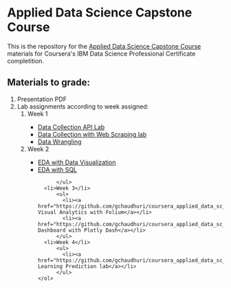 # Applied Data Science Capstone Course

This is the repository for the <a href="https://www.coursera.org/learn/applied-data-science-capstone">Applied Data Science Capstone Course</a> materials for Coursera's IBM Data Science Professional Certificate completition.

## Materials to grade:
<ol>
  <li>Presentation PDF</li>
  <li>Lab assignments according to week assigned:
    <ol>
      <li>Week 1</li>
        <ul>
          <li><a href="https://github.com/gchaudhuri/coursera_applied_data_sc_capstone/blob/master/week%201/Lab_1_Collecting_the_data_with_API.ipynb">Data Collection API Lab</a></li>
            <li><a href="https://github.com/gchaudhuri/coursera_applied_data_sc_capstone/blob/master/week%201/Lab%201_1_Data_Collection_with_Web_Scraping.ipynb">Data Collection with Web Scraping lab</a></li>
          <li><a href="https://github.com/gchaudhuri/coursera_applied_data_sc_capstone/blob/master/week%201/Lab_2_Data_Wrangling.ipynb">Data Wrangling</a></li>
        </ul>
      <li>Week 2</li>
          <ul>
             <li><a href = "https://github.com/gchaudhuri/coursera_applied_data_sc_capstone/blob/master/week%202/eda-dataviz.ipynb">EDA with Data Visualization</a></li>
            <li><a href="https://github.com/gchaudhuri/coursera_applied_data_sc_capstone/blob/master/week%202/EDA_with_SQL.ipynb">EDA with SQL</a></li>
           
          </ul>
      <li>Week 3</li>
          <ul>
            <li><a href="https://github.com/gchaudhuri/coursera_applied_data_sc_capstone/blob/master/week%203/lab_jupyter_launch_site_location.ipynb">Interactive Visual Analytics with Folium</a></li>
            <li><a href="https://github.com/gchaudhuri/coursera_applied_data_sc_capstone/blob/master/week%203/spacex_dash_app.py">Interactive Dashboard with Plotly Dash</a></li>
          </ul>
      <li>Week 4</li>
          <ul>
            <li><a href="https://github.com/gchaudhuri/coursera_applied_data_sc_capstone/blob/master/week%204/SpaceX_Machine%20Learning%20Prediction_Part_5.ipynb">Machine Learning Prediction lab</a></li>
          </ul>
    </ol>
</ul>
